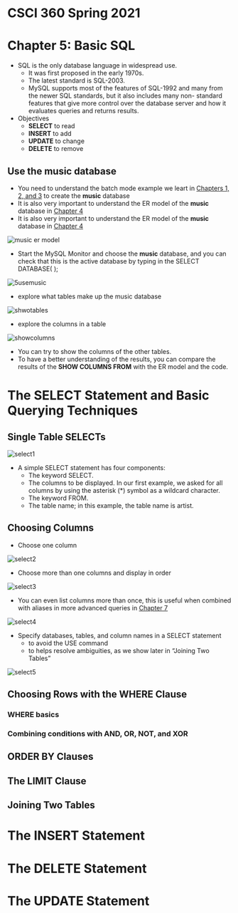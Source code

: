 # CSCI 360 Spring 2021
# Chapter 5: Basic SQL
+ SQL is the only database language in widespread use.
  - It was first proposed in the early 1970s.
  - The latest standard is SQL-2003.
  - MySQL supports most of the features of SQL-1992 and many from the newer SQL standards, but it also includes many non- standard features that give more control over the database server and how it evaluates queries and returns results.
+ Objectives
  - **SELECT** to read
  - **INSERT** to add
  - **UPDATE** to change
  - **DELETE** to remove
## Use the **music** database
+ You need to understand the batch mode example we leart in [Chapters 1, 2, and 3](../Slides/Chapter010203.md) to create the **music** database
+ It is also very important to understand the ER model of the **music** database in [Chapter 4](../Slides/Chapter04.md)
+ It is also very important to understand the ER model of the **music** database in [Chapter 4](../Slides/Chapter04.md)

![music er model](../Resources/4-music.png)
    

    
+ Start the MySQL Monitor and choose the **music** database, and you can check that this is the active database by typing in the SELECT DATABASE( );
  
![5usemusic](../Resources/5-usemusic.png)

+ explore what tables make up the music database

![shwotables](../Resources/5-showtables.png)

+ explore the columns in a table

![showcolumns](../Resources/5-showcolumns.png)

  - You can try to show the columns of the other tables.
  - To have a better understanding of the results, you can compare the results of the **SHOW COLUMNS FROM** with the ER model and the code.
  
    
# The SELECT Statement and Basic Querying Techniques
## Single Table SELECTs

![select1](../Resources/5-select1.png)

+ A simple SELECT statement has four components:
  - The keyword SELECT.
  - The columns to be displayed. In our first example, we asked for all columns by using the asterisk (*) symbol as a wildcard character.
  - The keyword FROM.
  - The table name; in this example, the table name is artist.
## Choosing Columns
+ Choose one column

![select2](../Resources/5-select2.png)

+ Choose more than one columns and display in order

![select3](../Resources/5-select3.png)

+ You can even list columns more than once, this is useful when combined with aliases in more advanced queries in [Chapter 7](../Slides/Chapter07.md)

![select4](../Resources/5-select4.png)

+ Specify databases, tables, and column names in a SELECT statement
  - to avoid the USE command
  - to helps resolve ambiguities, as we show later in “Joining Two Tables”

![select5](../Resources/5-select5.png)





## Choosing Rows with the WHERE Clause
### WHERE basics
### Combining conditions with AND, OR, NOT, and XOR
## ORDER BY Clauses
## The LIMIT Clause
## Joining Two Tables
# The INSERT Statement

# The DELETE Statement

# The UPDATE Statement
